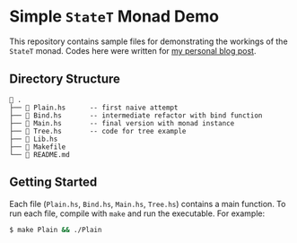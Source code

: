 # Simple `StateT` Monad Demo

This repository contains sample files for demonstrating the workings of the `StateT` monad. Codes here were written for [my personal blog post](https://pacokwon.github.io/posts/20210911-simple-state-transformer-monad).


## Directory Structure
```
 .
├──  Plain.hs      -- first naive attempt
├──  Bind.hs       -- intermediate refactor with bind function
├──  Main.hs       -- final version with monad instance
├──  Tree.hs       -- code for tree example
├──  Lib.hs
├──  Makefile
└──  README.md
```

## Getting Started
Each file (`Plain.hs`, `Bind.hs`, `Main.hs`, `Tree.hs`) contains a main function. To run each file, compile with `make` and run the executable. For example:
```bash
$ make Plain && ./Plain
```
